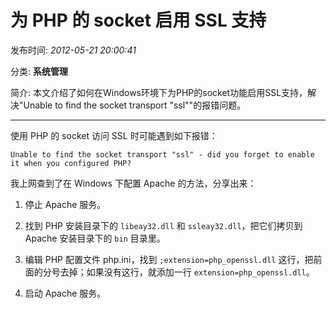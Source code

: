 # 为 PHP 的 socket 启用 SSL 支持

发布时间: *2012-05-21 20:00:41*

分类: __系统管理__

简介: 本文介绍了如何在Windows环境下为PHP的socket功能启用SSL支持，解决"Unable to find the socket transport "ssl""的报错问题。

---------

使用 PHP 的 socket 访问 SSL 时可能遇到如下报错：

```
Unable to find the socket transport "ssl" - did you forget to enable it when you configured PHP?
```

我上网查到了在 Windows 下配置 Apache 的方法，分享出来：

1. 停止 Apache 服务。

2. 找到 PHP 安装目录下的 `libeay32.dll` 和 `ssleay32.dll`，把它们拷贝到 Apache 安装目录下的 `bin` 目录里。

3. 编辑 PHP 配置文件 php.ini，找到 `;extension=php_openssl.dll` 这行，把前面的分号去掉；如果没有这行，就添加一行 `extension=php_openssl.dll`。

4. 启动 Apache 服务。